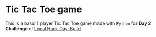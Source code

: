 # Tic Tac Toe game
This is a basic 1 player Tic Tac Toe game made with `Python` for **Day 2 Challenge** of [Local Hack Day: Build](https://localhackday.mlh.io/build)